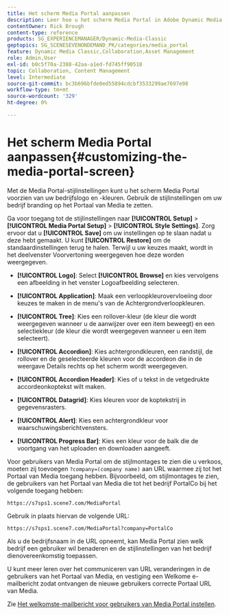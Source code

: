 ```yaml
---
title: Het scherm Media Portal aanpassen
description: Leer hoe u het scherm Media Portal in Adobe Dynamic Media Classic kunt aanpassen.
contentOwner: Rick Brough
content-type: reference
products: SG_EXPERIENCEMANAGER/Dynamic-Media-Classic
geptopics: SG_SCENESEVENONDEMAND_PK/categories/media_portal
feature: Dynamic Media Classic,Collaboration,Asset Management
role: Admin,User
exl-id: b0c5f70a-2388-42aa-a1ed-fd745ff90518
topic: Collaboration, Content Management
level: Intermediate
source-git-commit: bc3b696bfde0ed55894cdcbf3533299ae7697e98
workflow-type: tm+mt
source-wordcount: '329'
ht-degree: 0%

---
```


# Het scherm Media Portal aanpassen{#customizing-the-media-portal-screen}

Met de Media Portal-stijlinstellingen kunt u het scherm Media Portal voorzien van uw bedrijfslogo en -kleuren. Gebruik de stijlinstellingen om uw bedrijf branding op het Portaal van Media te zetten.

Ga voor toegang tot de stijlinstellingen naar **[!UICONTROL Setup]** > **[!UICONTROL Media Portal Setup]** > **[!UICONTROL Style Settings]**. Zorg ervoor dat u **[!UICONTROL Save]** om uw instellingen op te slaan nadat u deze hebt gemaakt. U kunt **[!UICONTROL Restore]** om de standaardinstellingen terug te halen. Terwijl u uw keuzes maakt, wordt in het deelvenster Voorvertoning weergegeven hoe deze worden weergegeven.

* **[!UICONTROL Logo]**: Select **[!UICONTROL Browse]** en kies vervolgens een afbeelding in het venster Logoafbeelding selecteren.

* **[!UICONTROL Application]**: Maak een verloopkleurovervloeiing door keuzes te maken in de menu&#39;s van de Achtergrondverloopkleuren.

* **[!UICONTROL Tree]**: Kies een rollover-kleur (de kleur die wordt weergegeven wanneer u de aanwijzer over een item beweegt) en een selectiekleur (de kleur die wordt weergegeven wanneer u een item selecteert).

* **[!UICONTROL Accordion]**: Kies achtergrondkleuren, een randstijl, de rollover en de geselecteerde kleuren voor de accordeon die in de weergave Details rechts op het scherm wordt weergegeven.

* **[!UICONTROL Accordion Header]**: Kies of u tekst in de vetgedrukte accordeonkoptekst wilt maken.

* **[!UICONTROL Datagrid]**: Kies kleuren voor de koptekstrij in gegevensrasters.

* **[!UICONTROL Alert]**: Kies een achtergrondkleur voor waarschuwingsberichtvensters.

* **[!UICONTROL Progress Bar]**: Kies een kleur voor de balk die de voortgang van het uploaden en downloaden aangeeft.

Voor gebruikers van Media Portal om de stijlmontages te zien die u verkoos, moeten zij toevoegen `?company=(company name)` aan URL waarmee zij tot het Portaal van Media toegang hebben. Bijvoorbeeld, om stijlmontages te zien, de gebruikers van het Portaal van Media die tot het bedrijf PortalCo bij het volgende toegang hebben:

`https://s7sps1.scene7.com/MediaPortal`

Gebruik in plaats hiervan de volgende URL:

`https://s7sps1.scene7.com/MediaPortal?company=PortalCo`

Als u de bedrijfsnaam in de URL opneemt, kan Media Portal zien welk bedrijf een gebruiker wil benaderen en de stijlinstellingen van het bedrijf dienovereenkomstig toepassen.

U kunt meer leren over het communiceren van URL veranderingen in de gebruikers van het Portaal van Media, en vestiging een Welkome e-mailbericht zodat ontvangen de nieuwe gebruikers correcte Portaal URL van Media.

Zie [Het welkomste-mailbericht voor gebruikers van Media Portal instellen](adding-media-portal-users.md#setting_up_the_welcome_e_mail_message_for_media_portal_users).

